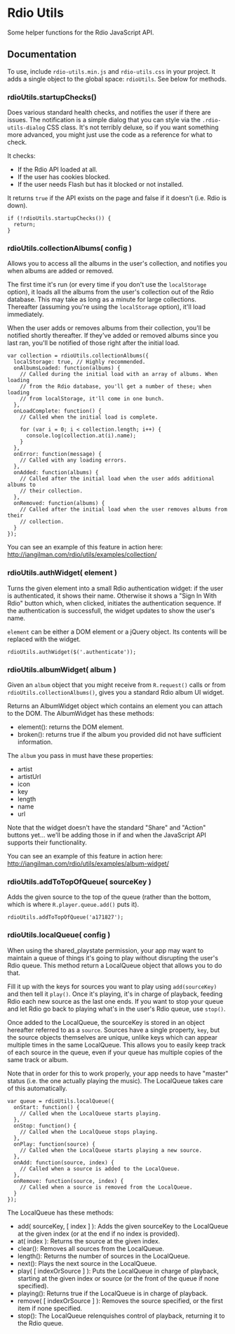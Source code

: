 # Rdio Utils

Some helper functions for the Rdio JavaScript API. 

## Documentation

To use, include `rdio-utils.min.js` and `rdio-utils.css` in your project. It adds a single object to the global space: `rdioUtils`.  See below for methods.

### rdioUtils.startupChecks()

Does various standard health checks, and notifies the user if there are issues. The notification is a simple dialog that you can style via the `.rdio-utils-dialog` CSS class. It's not terribly deluxe, so if you want something more advanced, you might just use the code as a reference for what to check.

It checks:

* If the Rdio API loaded at all.
* If the user has cookies blocked.
* If the user needs Flash but has it blocked or not installed.

It returns `true` if the API exists on the page and false if it doesn't (i.e. Rdio is down).

```
if (!rdioUtils.startupChecks()) {
  return;
}
``` 

### rdioUtils.collectionAlbums( config )

Allows you to access all the albums in the user's collection, and notifies you when albums are added or removed.

The first time it's run (or every time if you don't use the `localStorage` option), it loads all the albums from the user's collection out of the Rdio database. This may take as long as a minute for large collections. Thereafter (assuming you're using the `localStorage` option), it'll load immediately.

When the user adds or removes albums from their collection, you'll be notified shortly thereafter. If they've added or removed albums since you last ran, you'll be notified of those right after the initial load.

```
var collection = rdioUtils.collectionAlbums({
  localStorage: true, // Highly recommended.
  onAlbumsLoaded: function(albums) {
    // Called during the initial load with an array of albums. When loading
    // from the Rdio database, you'll get a number of these; when loading
    // from localStorage, it'll come in one bunch.
  },
  onLoadComplete: function() {
    // Called when the initial load is complete.

    for (var i = 0; i < collection.length; i++) {
      console.log(collection.at(i).name);
    }
  },
  onError: function(message) {
    // Called with any loading errors.
  },
  onAdded: function(albums) {
    // Called after the initial load when the user adds additional albums to 
    // their collection.
  },
  onRemoved: function(albums) {
    // Called after the initial load when the user removes albums from their 
    // collection.
  }
});
```

You can see an example of this feature in action here: http://iangilman.com/rdio/utils/examples/collection/

### rdioUtils.authWidget( element )

Turns the given element into a small Rdio authentication widget: if the user is authenticated, it shows their name. Otherwise it shows a "Sign In With Rdio" button which, when clicked, initiates the authentication sequence. If the authentication is successfull, the widget updates to show the user's name.

`element` can be either a DOM element or a jQuery object. Its contents will be replaced with the widget.

```
rdioUtils.authWidget($('.authenticate'));
```

### rdioUtils.albumWidget( album )

Given an `album` object that you might receive from `R.request()` calls or from `rdioUtils.collectionAlbums()`, gives you a standard Rdio album UI widget.

Returns an AlbumWidget object which contains an element you can attach to the DOM. The AlbumWidget has these methods:

* element(): returns the DOM element.
* broken(): returns true if the album you provided did not have sufficient information.

The `album` you pass in must have these properties:

* artist
* artistUrl
* icon
* key
* length
* name
* url

Note that the widget doesn't have the standard "Share" and "Action" buttons yet... we'll be adding those in if and when the JavaScript API supports their functionality.

You can see an example of this feature in action here: http://iangilman.com/rdio/utils/examples/album-widget/

### rdioUtils.addToTopOfQueue( sourceKey )

Adds the given source to the top of the queue (rather than the bottom, which is where `R.player.queue.add()` puts it).

```
rdioUtils.addToTopOfQueue('a171827');
```

### rdioUtils.localQueue( config )

When using the shared_playstate permission, your app may want to maintain a queue of things it's going to play without disrupting the user's Rdio queue. This method return a LocalQueue object that allows you to do that. 

Fill it up with the keys for sources you want to play using `add(sourceKey)` and then tell it `play()`. Once it's playing, it's in charge of playback, feeding Rdio each new source as the last one ends. If you want to stop your queue and let Rdio go back to playing what's in the user's Rdio queue, use `stop()`.

Once added to the LocalQueue, the sourceKey is stored in an object hereafter referred to as a `source`. Sources have a single property, `key`, but the source objects themselves are unique, unlike keys which can appear multiple times in the same LocalQueue. This allows you to easily keep track of each source in the queue, even if your queue has multiple copies of the same track or album.

Note that in order for this to work properly, your app needs to have "master" status (i.e. the one actually playing the music). The LocalQueue takes care of this automatically.

```
var queue = rdioUtils.localQueue({
  onStart: function() {
    // Called when the LocalQueue starts playing.
  },
  onStop: function() {
    // Called when the LocalQueue stops playing.
  },
  onPlay: function(source) {
    // Called when the LocalQueue starts playing a new source.
  },
  onAdd: function(source, index) {
    // Called when a source is added to the LocalQueue.
  },
  onRemove: function(source, index) {
    // Called when a source is removed from the LocalQueue.
  }  
});
```

The LocalQueue has these methods:

* add( sourceKey, [ index ] ): Adds the given sourceKey to the LocalQueue at the given index (or at the end if no index is provided).
* at( index ): Returns the source at the given index.
* clear(): Removes all sources from the LocalQueue.
* length(): Returns the number of sources in the LocalQueue.
* next(): Plays the next source in the LocalQueue.
* play( [ indexOrSource ] ): Puts the LocalQueue in charge of playback, starting at the given index or source (or the front of the queue if none specified).
* playing(): Returns true if the LocalQueue is in charge of playback.
* remove( [ indexOrSource ] ): Removes the source specified, or the first item if none specified.
* stop(): The LocalQueue relenquishes control of playback, returning it to the Rdio queue.
